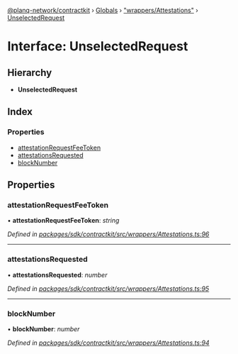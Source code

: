 [@planq-network/contractkit](../README.md) › [Globals](../globals.md) › ["wrappers/Attestations"](../modules/_wrappers_attestations_.md) › [UnselectedRequest](_wrappers_attestations_.unselectedrequest.md)

# Interface: UnselectedRequest

## Hierarchy

* **UnselectedRequest**

## Index

### Properties

* [attestationRequestFeeToken](_wrappers_attestations_.unselectedrequest.md#attestationrequestfeetoken)
* [attestationsRequested](_wrappers_attestations_.unselectedrequest.md#attestationsrequested)
* [blockNumber](_wrappers_attestations_.unselectedrequest.md#blocknumber)

## Properties

###  attestationRequestFeeToken

• **attestationRequestFeeToken**: *string*

*Defined in [packages/sdk/contractkit/src/wrappers/Attestations.ts:96](https://github.com/planq-network/planq-sdk/blob/master/packages/sdk/contractkit/src/wrappers/Attestations.ts#L96)*

___

###  attestationsRequested

• **attestationsRequested**: *number*

*Defined in [packages/sdk/contractkit/src/wrappers/Attestations.ts:95](https://github.com/planq-network/planq-sdk/blob/master/packages/sdk/contractkit/src/wrappers/Attestations.ts#L95)*

___

###  blockNumber

• **blockNumber**: *number*

*Defined in [packages/sdk/contractkit/src/wrappers/Attestations.ts:94](https://github.com/planq-network/planq-sdk/blob/master/packages/sdk/contractkit/src/wrappers/Attestations.ts#L94)*
